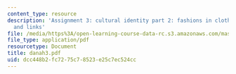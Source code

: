 ```yaml
---
content_type: resource
description: 'Assignment 3: cultural identity part 2: fashions in clothing, music
  and links'
file: /media/https%3A/open-learning-course-data-rc.s3.amazonaws.com/mas-963-techno-identity-who-we-are-and-how-we-perceive-ourselves-and-others-spring-2002/dcc448b2fc7275c78523e25c7ec524cc_danah3.pdf
file_type: application/pdf
resourcetype: Document
title: danah3.pdf
uid: dcc448b2-fc72-75c7-8523-e25c7ec524cc
---
```

